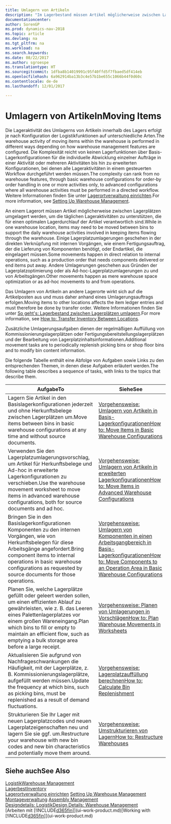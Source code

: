 ```yaml
---
title: Umlagern von Artikeln
description: "Im Lagerbestand müssen Artikel möglicherweise zwischen Lagerplätzen umgelagert werden, um die täglichen Lageraktivitäten zu unterstützen, die für einen optimalen Lagerdurchlauf der Artikel verantwortlich sind. Einige Lagerplatzumlagerungen geschehen in der direkten Verknüpfung mit internen Vorgängen, wie einem Fertigungsauftrag, der die Lieferung von Komponenten benötigt, oder Endartikel, die eingelagert müssen. Andere Umlagerungen geschehen aus Gründen der Lagerplatzoptimierung oder als Ad-hoc-Lagerplatzumlagerungen zu und von Arbeitsgängen."
documentationcenter: 
author: SorenGP
ms.prod: dynamics-nav-2018
ms.topic: article
ms.devlang: na
ms.tgt_pltfrm: na
ms.workload: na
ms.search.keywords: 
ms.date: 08/22/2017
ms.author: sgroespe
ms.translationtype: HT
ms.sourcegitcommit: 1dfba8b14019991c95f40ffd5f7fbaed5df414eb
ms.openlocfilehash: 6a962914ba13b3c4e57b1be655c1066b44f0d60c
ms.contentlocale: de-de
ms.lasthandoff: 12/01/2017

---
```

# <a name="moving-items"></a><span data-ttu-id="47872-105">Umlagern von Artikeln</span><span class="sxs-lookup"><span data-stu-id="47872-105">Moving Items</span></span>
<span data-ttu-id="47872-106">Die Lageraktivität des Umlagerns von Artikeln innerhalb des Lagers erfolgt je nach Konfiguration der Logistikfunktionen auf unterschiedliche Arten.</span><span class="sxs-lookup"><span data-stu-id="47872-106">The warehouse activity of moving items within the warehouse is performed in different ways depending on how warehouse management features are configured.</span></span> <span data-ttu-id="47872-107">Die Komplexität reicht von keinen Lagerfunktionen über Basis-Lagerkonfigurationen für die individuelle Abwicklung einzelner Aufträge in einer Aktivität oder mehreren Aktivitäten bis hin zu erweiterten Konfigurationen, bei denen alle Lageraktivitäten in einem gesteuerten Workflow durchgeführt werden müssen.</span><span class="sxs-lookup"><span data-stu-id="47872-107">The complexity can rank from no warehouse features, through basic warehouse configurations for order-by order handling in one or more activities only, to advanced configurations where all warehouse activities must be performed in a directed workflow.</span></span> <span data-ttu-id="47872-108">Weitere Informationen finden Sie unter [Lagerortverwaltung einrichten](warehouse-setup-warehouse.md).</span><span class="sxs-lookup"><span data-stu-id="47872-108">For more information, see [Setting Up Warehouse Management](warehouse-setup-warehouse.md).</span></span>

<span data-ttu-id="47872-109">An einem Lagerort müssen Artikel möglicherweise zwischen Lagerplätzen umgelagert werden, um die täglichen Lageraktivitäten zu unterstützen, die für einen optimalen Lagerdurchlauf der Artikel verantwortlich sind.</span><span class="sxs-lookup"><span data-stu-id="47872-109">While in one warehouse location, items may need to be moved between bins to support the daily warehouse activities involved in keeping items flowing through the warehouse.</span></span> <span data-ttu-id="47872-110">Einige Lagerplatzumlagerungen geschehen in der direkten Verknüpfung mit internen Vorgängen, wie einem Fertigungsauftrag, der die Lieferung von Komponenten benötigt, oder Endartikel, die eingelagert müssen.</span><span class="sxs-lookup"><span data-stu-id="47872-110">Some movements happen in direct relation to internal operations, such as a production order that needs components delivered or end items put away.</span></span> <span data-ttu-id="47872-111">Andere Umlagerungen geschehen aus Gründen der Lagerplatzoptimierung oder als Ad-hoc-Lagerplatzumlagerungen zu und von Arbeitsgängen.</span><span class="sxs-lookup"><span data-stu-id="47872-111">Other movements happen as mere warehouse space optimization or as ad-hoc movements to and from operations.</span></span>

<span data-ttu-id="47872-112">Das Umlagern von Artikeln an andere Lagerorte wirkt sich auf die Artikelposten aus und muss daher anhand eines Umlagerungsauftrags erfolgen.</span><span class="sxs-lookup"><span data-stu-id="47872-112">Moving items to other locations affects the item ledger entries and must therefore be done by transfer order.</span></span> <span data-ttu-id="47872-113">Weitere Informationen finden Sie unter [So geht's: Lagerbestand zwischen Lagerplätzen umlagern](inventory-how-transfer-between-locations.md).</span><span class="sxs-lookup"><span data-stu-id="47872-113">For more information, see [How to: Transfer Inventory Between Locations](inventory-how-transfer-between-locations.md).</span></span>  

<span data-ttu-id="47872-114">Zusätzliche Umlagerungsaufgaben dienen der regelmäßigen Auffüllung von Kommissionierungslagerplätzen oder Fertigungsbereitstellungslagerplätzen und der Bearbeitung von Lagerplatzinhaltsinformationen.</span><span class="sxs-lookup"><span data-stu-id="47872-114">Additional movement tasks are to periodically replenish picking bins or shop floor bins and to modify bin content information.</span></span>  

 <span data-ttu-id="47872-115">Die folgende Tabelle enthält eine Abfolge von Aufgaben sowie Links zu den entsprechenden Themen, in denen diese Aufgaben erläutert werden.</span><span class="sxs-lookup"><span data-stu-id="47872-115">The following table describes a sequence of tasks, with links to the topics that describe them.</span></span>   

|<span data-ttu-id="47872-116">**Aufgabe**</span><span class="sxs-lookup"><span data-stu-id="47872-116">**To**</span></span>|<span data-ttu-id="47872-117">**Siehe**</span><span class="sxs-lookup"><span data-stu-id="47872-117">**See**</span></span>|  
|------------|-------------|  
|<span data-ttu-id="47872-118">Lagern Sie Artikel in den Basislagerkonfigurationen jederzeit und ohne Herkunftsbelege zwischen Lagerplätzen um.</span><span class="sxs-lookup"><span data-stu-id="47872-118">Move items between bins in basic warehouse configurations at any time and without source documents.</span></span>|[<span data-ttu-id="47872-119">Vorgehensweise: Umlagern von Artikeln in Basis-Lagerkonfigurationen</span><span class="sxs-lookup"><span data-stu-id="47872-119">How to: Move Items in Basic Warehouse Configurations</span></span>](warehouse-how-to-move-items-ad-hoc-in-basic-warehousing.md)|
|<span data-ttu-id="47872-120">Verwenden Sie den Lagerplatzumlagerungsvorschlag, um Artikel für Herkunftsbelege und Ad-hoc in erweiterte Lagerkonfigurationen zu verschieben.</span><span class="sxs-lookup"><span data-stu-id="47872-120">Use the warehouse movement worksheet to move items in advanced warehouse configurations, both for source documents and ad hoc.</span></span>|[<span data-ttu-id="47872-121">Vorgehensweise: Umlagern von Artikeln in erweiterten Lagerkonfigurationen</span><span class="sxs-lookup"><span data-stu-id="47872-121">How to: Move Items in Advanced Warehouse Configurations</span></span>](warehouse-how-to-move-items-in-advanced-warehousing.md)|  
|<span data-ttu-id="47872-122">Bringen Sie in den Basislagerkonfigurationen Komponenten zu den internen Vorgängen, wie von Herkunftsbelegen für diese Arbeitsgänge angefordert.</span><span class="sxs-lookup"><span data-stu-id="47872-122">Bring component items to internal operations in basic warehouse configurations as requested by source documents for those operations.</span></span>|[<span data-ttu-id="47872-123">Vorgehensweise: Umlagern von Komponenten in einen Arbeitsgangbereich in Basis-Lagerkonfigurationen</span><span class="sxs-lookup"><span data-stu-id="47872-123">How to: Move Components to an Operation Area in Basic Warehouse Configurations</span></span>](warehouse-how-to-move-components-to-an-operation-area-in-basic-warehousing.md)|
|<span data-ttu-id="47872-124">Planen Sie, welche Lagerplätze gefüllt oder geleert werden sollen, um einen effizienten Ablauf zu gewährleisten, wie z. B. das Leeren eines Palettenlagerplatzes vor einem großen Wareneingang.</span><span class="sxs-lookup"><span data-stu-id="47872-124">Plan which bins to fill or empty to maintain an efficient flow, such as emptying a bulk storage area before a large receipt.</span></span>|[<span data-ttu-id="47872-125">Vorgehensweise: Planen von Umlagerungen in Vorschlägen</span><span class="sxs-lookup"><span data-stu-id="47872-125">How to: Plan Warehouse Movements in Worksheets</span></span>](warehouse-how-to-plan-warehouse-movements-in-worksheets.md)|
|<span data-ttu-id="47872-126">Aktualisieren Sie aufgrund von Nachfrageschwankungen die Häufigkeit, mit der Lagerplätze, z. B. Kommissionierungslagerplätze, aufgefüllt werden müssen.</span><span class="sxs-lookup"><span data-stu-id="47872-126">Update the frequency at which bins, such as picking bins, must be replenished as a result of demand fluctuations.</span></span>|[<span data-ttu-id="47872-127">Vorgehensweise: Lagerplatzauffüllung berechnen</span><span class="sxs-lookup"><span data-stu-id="47872-127">How to: Calculate Bin Replenishment</span></span>](warehouse-how-to-calculate-bin-replenishment.md)|
|<span data-ttu-id="47872-128">Strukturieren Sie Ihr Lager mit neuen Lagerplatzcodes und neuen Lagerplatzeigenschaften neu und lagern Sie sie ggf. um.</span><span class="sxs-lookup"><span data-stu-id="47872-128">Restructure your warehouse with new bin codes and new bin characteristics and potentially move them around.</span></span>|[<span data-ttu-id="47872-129">Vorgehensweise: Umstrukturieren von Lagern</span><span class="sxs-lookup"><span data-stu-id="47872-129">How to: Restructure Warehouses</span></span>](warehouse-how-to-restructure-warehouses.md)|  

## <a name="see-also"></a><span data-ttu-id="47872-130">Siehe auch</span><span class="sxs-lookup"><span data-stu-id="47872-130">See Also</span></span>  
[<span data-ttu-id="47872-131">Logistik</span><span class="sxs-lookup"><span data-stu-id="47872-131">Warehouse Management</span></span>](warehouse-manage-warehouse.md)  
[<span data-ttu-id="47872-132">Lagerbest</span><span class="sxs-lookup"><span data-stu-id="47872-132">Inventory</span></span>](inventory-manage-inventory.md)  
<span data-ttu-id="47872-133">[Lagerortverwaltung einrichten](warehouse-setup-warehouse.md)   </span><span class="sxs-lookup"><span data-stu-id="47872-133">[Setting Up Warehouse Management](warehouse-setup-warehouse.md)   </span></span>  
<span data-ttu-id="47872-134">[Montageverwaltung](assembly-assemble-items.md)  </span><span class="sxs-lookup"><span data-stu-id="47872-134">[Assembly Management](assembly-assemble-items.md)  </span></span>  
[<span data-ttu-id="47872-135">Designdetails: Logistik</span><span class="sxs-lookup"><span data-stu-id="47872-135">Design Details: Warehouse Management</span></span>](design-details-warehouse-management.md)  
<span data-ttu-id="47872-136">[Arbeiten mit [!INCLUDE[d365fin](includes/d365fin_md.md)]](ui-work-product.md)</span><span class="sxs-lookup"><span data-stu-id="47872-136">[Working with [!INCLUDE[d365fin](includes/d365fin_md.md)]](ui-work-product.md)</span></span>

